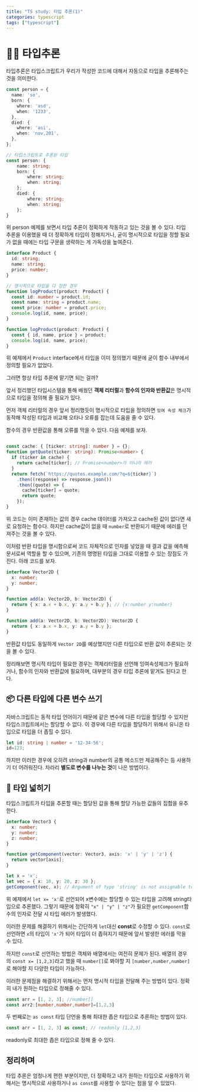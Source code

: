 ```yaml
---
title: "TS study: 타입 추론(1)"
categories: typescript
tags: ["typescript"]
---
```




# 🙋‍♂️ 타입추론

타입추론은 타입스크립트가 우리가 작성한 코드에 대해서 자동으로 타입을 추론해주는 것을 의미한다.

```typescript
const person = {
  name: 'so',
  born: {
    where: 'asd',
    when: '1233',
  },
  died: {
    where: 'asi',
    when: 'nov,201',
  },
};

// 타입스크립트로 추론된 타입 
const person: {
    name: string;
    born: {
        where: string;
        when: string;
    };
    died: {
        where: string;
        when: string;
    };
}
```

위 person 예제를 보면서 타입 추론이 정확하게 작동하고 있는 것을 볼 수 있다. 타입 추론을 이용했을 때 더 정확하게 타입이 정해지거나, 굳이 명시적으로 타입을 정할 필요가 없을 때에는 타입 구문을 생략하는 게 가독성을 높여준다.

```typescript
interface Product {
  id: string;
  name: string;
  price: number;
}

// 명시적으로 타입을 다 정한 경우
function logProduct(product: Product) {
  const id: number = product.id;
  const name: string = product.name;
  const price: number = product.price;
  console.log(id, name, price);
}

function logProduct(product: Product) {
  const { id, name, price } = product;
  console.log(id, name, price);
}
```

위 예제에서 `Product` interface에서 타입을 이미 정의했기 때문에 굳이 함수 내부에서 정의할 필요가 없었다.

그러면 항상 타입 추론에 맡기면 되는 걸까?

앞서 정리했던 타입시스템을 통해 배웠던 **객체 리터럴**과 **함수의 인자와 반환값**은 명시적으로 타입을 정의해 줄 필요가 있다.

먼저 객체 리터럴의 경우 앞서 정리했듯이 명시적으로 타입을 정의하면 `잉여 속성 체크`가 동작해 작성된 타입과 비교해 오타나 오류를 잡는데 도움을 줄 수 있다.

함수의 경우 반환값을 통해 오류를 막을 수 있다. 다음 예제를 보자.

```typescript

const cache: { [ticker: string]: number } = {};
function getQuote(ticker: string): Promise<number> {
  if (ticker in cache) {
    return cache[ticker]; // Promise<number>가 아니라 에러
  }
  return fetch(`https://quotes.example.com/?q=${ticker}`)
    .then((response) => response.json())
    .then((quote) => {
      cache[ticker] = quote;
      return quote;
    });
}
```

위 코드는 이미 존재하는 값의 경우 cache 데이터를 가져오고 cache된 값이 없다면 새로 요청하는 함수다. 하지만 cache값이 없을 때 `number`로 반환되기 때문에 에러를 던져주는 것을 볼 수 있다.

이처럼 반환 타입을 명시함으로써 코드 자체적으로 인자를 넣었을 때 결과 값을 예측해 문서로써 역할을 할 수 있으며,  기존의 명명된 타입을 그대로 이용할 수 있는 장점도 가진다. 아래 코드를 보자.

```typescript
interface Vector2D {
  x: number;
  y: number;
}

function add(a: Vector2D, b: Vector2D) {
  return { x: a.x + b.x, y: a.y + b.y }; // {x:number y:number}
} 

function add(a: Vector2D, b: Vector2D): Vector2D {
  return { x: a.x + b.x, y: a.y + b.y };
}


```

반환값 타입도 동일하게 `Vector 2D`를 예상했지만 다른 타입으로 반환 값이 추론되는 것을 볼 수 있다. 

정리해보면 명시적 타입이 필요한 경우는 객체리터럴을 선언해 잉여속성체크가 필요하거나, 함수의 인자와 반환값에 필요하며, 대부분의 경우 타입 추론에 맡겨도 된다고 한다.



## 📦 다른 타입에 다른 변수 쓰기

자바스크립트는 동적 타입 언어이기 때문에 같은 변수에 다른 타입을 할당할 수 있지만 타입스크립트에서는 할당할 수 없다. 이 경우에 다른 타입을 할당하기 위해서 유니온 타입으로 타입을 더 좁힐 수 있다.

```typescript
let id: string | number = '12-34-56';
id=123;
```

하지만 이러한 경우에 오히려 string과 number의 공통 메소드만 제공해주는 등 사용하기 더 어려워진다. 차라리 **별도로 변수를 나누는 것**이 나은 방법이다. 



## 🎈 타입 넓히기

타입스크립트가 타입을 추론할 때는 할당된 값을 통해 할당 가능한 값들의 집합을 유추한다.

```typescript
interface Vector3 {
  x: number;
  y: number;
  z: number;
}

function getComponent(vector: Vector3, axis: 'x' | 'y' | 'z') {
  return vector[axis];
}

let x = 'x';
let vec = { x: 10, y: 20, z: 30 };
getComponent(vec, x); // Argument of type 'string' is not assignable to parameter of type '"x" | "y" | "z"'
```

위 예제에서 `let x= 'x'`로 선언되어 x변수에는 할당할 수 있는 타입을 고려해 string타입으로 추론했다. 그렇기 때문에 정확히 `"x" | "y" | "z"`가 필요한 `getComponent`함수의 인자로 전달 시 타입 에러가 발생했다.

이러한 문제를 해결하기 위해서는 간단하게 `let`대신 **const**로 수정할 수 있다. `const`로 선언하면 `x`의 타입이 `'x'`가 되어 타입이 더 좁혀지기 때문에 앞서 발생한 에러를 막을 수 있다. 

하지만 `const`로 선언하는 방법은 객체와 배열에서는 여전히 문제가 된다. 배열의 경우의 `const x= [1,2,3]`라고 했을 때 `number[]`로 봐야할 지 `[number,number,number]`로 해야할 지 다양한 타입이 가능하다. 

이러한 문제점을 해결하기 위해서는 먼저 명시적 타입을 전달해 주는 방법이 있다. 정확히 내가 원하는 타입으로 정해줄 수 있다.

```typescript
const arr = [1, 2, 3]; //number[]
const arr2:[number,number,number]=[1,2,3]
```

두 번째로는 `as const` 타입 단언을 통해 최대한 좁은 타입으로 추론하는 방법이 있다.

```typescript
const arr = [1, 2, 3] as const; // readonly [1,2,3]
```

readonly로 최대한 좁은 타입으로 정해 줄 수 있다.



## 정리하며

타입 추론은 엄청나게 편한 부분이지만, 더 정확하고 내가 원하는 타입으로 사용하기 위해서는 명시적으로 사용하거나 `as const`를 사용할 수 있다는 점을 알 수 있었다.  